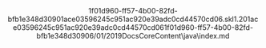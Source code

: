 <?xml version="1.0"?><xliff version="1.2" xmlns="urn:oasis:names:tc:xliff:document:1.2" xmlns:xsi="http://www.w3.org/2001/XMLSchema-instance" xsi:schemaLocation="urn:oasis:names:tc:xliff:document:1.2 xliff-core-1.2-transitional.xsd"><file datatype="xml" original="index.md" source-language="en-US" target-language="en-US"><header><tool tool-id="mdxliff" tool-name="mdxliff" tool-version="1.0-9879e0b" tool-company="Microsoft" /><xliffext:skl_file_name xmlns:xliffext="urn:microsoft:content:schema:xliffextensions">1f01d960-ff57-4b00-82fd-bfb1e348d30901ace03596245c951ac920e39adc0cd44570cd06.skl</xliffext:skl_file_name><xliffext:version xmlns:xliffext="urn:microsoft:content:schema:xliffextensions">1.2</xliffext:version><xliffext:ms.openlocfilehash xmlns:xliffext="urn:microsoft:content:schema:xliffextensions">01ace03596245c951ac920e39adc0cd44570cd06</xliffext:ms.openlocfilehash><xliffext:ms.sourcegitcommit xmlns:xliffext="urn:microsoft:content:schema:xliffextensions">1f01d960-ff57-4b00-82fd-bfb1e348d309</xliffext:ms.sourcegitcommit><xliffext:ms.lasthandoff xmlns:xliffext="urn:microsoft:content:schema:xliffextensions">06/01/2019</xliffext:ms.lasthandoff><xliffext:ms.openlocfilepath xmlns:xliffext="urn:microsoft:content:schema:xliffextensions">DocsCoreContent\java\index.md</xliffext:ms.openlocfilepath></header><body><group id="content" extype="content" /></body></file></xliff>